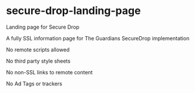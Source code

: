 # secure-drop-landing-page
Landing page for Secure Drop

A fully SSL information page for The Guardians SecureDrop implementation

No remote scripts allowed

No third party style sheets

No non-SSL links to remote content

No Ad Tags or trackers

